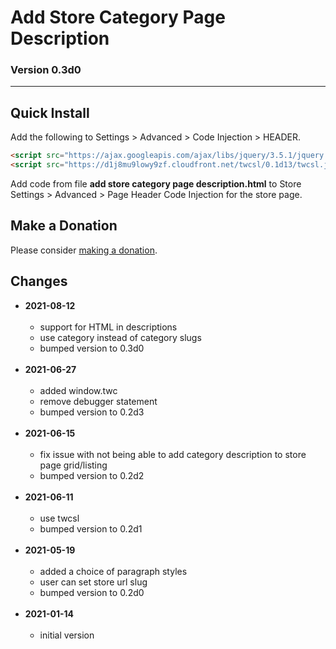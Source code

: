 # Add Store Category Page Description

### Version 0.3d0

---

## Quick Install

Add the following to Settings > Advanced > Code Injection > HEADER.

```html
<script src="https://ajax.googleapis.com/ajax/libs/jquery/3.5.1/jquery.min.js"></script>
<script src="https://d1j8mu9lowy9zf.cloudfront.net/twcsl/0.1d13/twcsl.js"></script>
```

Add code from file **add store category page description.html** to
Store Settings > Advanced > Page Header Code Injection for the store page.

## Make a Donation

Please consider [making a donation](https://github.com/tomsWebConsulting/twcsl#make-a-donation).

## Changes

* **2021-08-12**
<br><br>
  * support for HTML in descriptions
  * use category instead of category slugs
  * bumped version to 0.3d0
  <br><br>
* **2021-06-27**
<br><br>
  * added window.twc
  * remove debugger statement
  * bumped version to 0.2d3
  <br><br>
* **2021-06-15**
<br><br>
  * fix issue with not being able to add category description to store page
    grid/listing
  * bumped version to 0.2d2
  <br><br>
* **2021-06-11**
<br><br>
  * use twcsl
  * bumped version to 0.2d1
  <br><br>
* **2021-05-19**
<br><br>
  * added a choice of paragraph styles
  * user can set store url slug
  * bumped version to 0.2d0
  <br><br>
* **2021-01-14**
<br><br>
  * initial version

